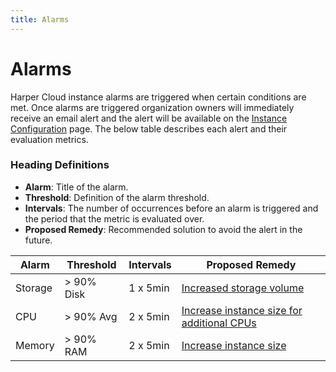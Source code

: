 ```yaml
---
title: Alarms
---
```


# Alarms

Harper Cloud instance alarms are triggered when certain conditions are met. Once alarms are triggered organization owners will immediately receive an email alert and the alert will be available on the [Instance Configuration](../../administration/harper-studio/instance-configuration) page. The below table describes each alert and their evaluation metrics.

### Heading Definitions

- **Alarm**: Title of the alarm.
- **Threshold**: Definition of the alarm threshold.
- **Intervals**: The number of occurrences before an alarm is triggered and the period that the metric is evaluated over.
- **Proposed Remedy**: Recommended solution to avoid the alert in the future.

| Alarm   | Threshold  | Intervals | Proposed Remedy                                                                                                                |
| ------- | ---------- | --------- | ------------------------------------------------------------------------------------------------------------------------------ |
| Storage | > 90% Disk | 1 x 5min  | [Increased storage volume](../../administration/harper-studio/instance-configuration#update-instance-storage)               |
| CPU     | > 90% Avg  | 2 x 5min  | [Increase instance size for additional CPUs](../../administration/harper-studio/instance-configuration#update-instance-ram) |
| Memory  | > 90% RAM  | 2 x 5min  | [Increase instance size](../../administration/harper-studio/instance-configuration#update-instance-ram)                     |

